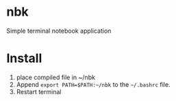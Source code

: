 # nbk
Simple terminal notebook application



# Install
1. place compiled file in ~/nbk
2. Append `export PATH=$PATH:~/nbk` to the `~/.bashrc` file.
3. Restart terminal
